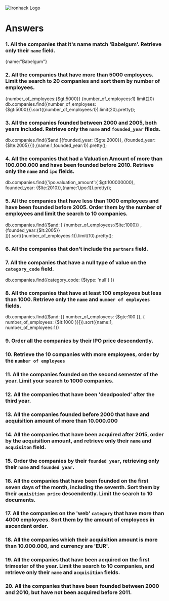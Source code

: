![Ironhack Logo](https://i.imgur.com/1QgrNNw.png)

# Answers

### 1. All the companies that it's name match 'Babelgum'. Retrieve only their `name` field.
{name:"Babelgum"}
<!-- Your Code Goes Here -->

### 2. All the companies that have more than 5000 employees. Limit the search to 20 companies and sort them by **number of employees**.
{number_of_employees:{$gt:5000}}
{number_of_employees:1}
limit(20)
db.companies.find({number_of_employees:{$gt:5000}}).sort({number_of_employees:1}).limit(20).pretty();

<!-- Your Code Goes Here -->

### 3. All the companies founded between 2000 and 2005, both years included. Retrieve only the `name` and `founded_year` fileds.

db.companies.find({$and:[{founded_year: {$gte:2000}}, {founded_year: {$lte:2005}}]},{name:1,founded_year:1}).pretty();


<!-- Your Code Goes Here -->

### 4. All the companies that had a Valuation Amount of more than 100.000.000 and have been founded before 2010. Retrieve only the `name` and `ipo` fields.
db.companies.find({'ipo.valuation_amount':{ $gt:100000000}, founded_year: {$lte:2010}},{name:1,ipo:1}).pretty();
<!-- Your Code Goes Here -->

### 5. All the companies that have less than 1000 employees and have been founded before 2005. Order them by the number of employees and limit the search to 10 companies.

<!-- Your Code Goes Here -->
db.companies.find({$and: [ {number_of_employees:{$lte:1000}} , {founded_year:{$lt:2005}} ]}).sort({number_of_employees:1}).limit(10).pretty();


### 6. All the companies that don't include the `partners` field.


<!-- Your Code Goes Here -->

### 7. All the companies that have a null type of value on the `category_code` field.

<!-- Your Code Goes Here -->
db.companies.find({category_code: {$type: 'null'} })

### 8. All the companies that have at least 100 employees but less than 1000. Retrieve only the `name` and `number of employees` fields.

<!-- Your Code Goes Here -->
db.companies.find({$and: [{ number_of_employees:  {$gte:100 }}, { number_of_employees:  {$lt:1000 }}]}).sort({name:1, number_of_employees:1})

### 9. Order all the companies by their IPO price descendently.

<!-- Your Code Goes Here -->

### 10. Retrieve the 10 companies with more employees, order by the `number of employees`

<!-- Your Code Goes Here -->

### 11. All the companies founded on the second semester of the year. Limit your search to 1000 companies.

<!-- Your Code Goes Here -->

### 12. All the companies that have been 'deadpooled' after the third year.

<!-- Your Code Goes Here -->

### 13. All the companies founded before 2000 that have and acquisition amount of more than 10.000.000

<!-- Your Code Goes Here -->

### 14. All the companies that have been acquired after 2015, order by the acquisition amount, and retrieve only their `name` and `acquisiton` field.

<!-- Your Code Goes Here -->

### 15. Order the companies by their `founded year`, retrieving only their `name` and `founded year`.

<!-- Your Code Goes Here -->

### 16. All the companies that have been founded on the first seven days of the month, including the seventh. Sort them by their `aquisition price` descendently. Limit the search to 10 documents.

<!-- Your Code Goes Here -->

### 17. All the companies on the 'web' `category` that have more than 4000 employees. Sort them by the amount of employees in ascendant order.

<!-- Your Code Goes Here -->

### 18. All the companies which their acquisition amount is more than 10.000.000, and currency are 'EUR'.

<!-- Your Code Goes Here -->

### 19. All the companies that have been acquired on the first trimester of the year. Limit the search to 10 companies, and retrieve only their `name` and `acquisition` fields.

<!-- Your Code Goes Here -->

### 20. All the companies that have been founded between 2000 and 2010, but have not been acquired before 2011.

<!-- Your Code Goes Here -->
